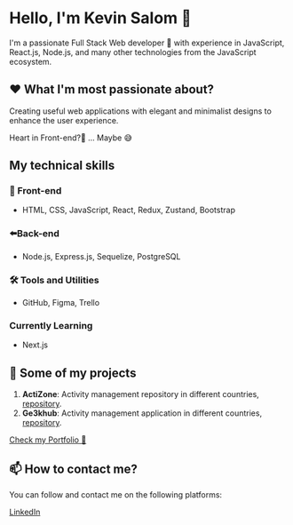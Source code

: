 
# Hello, I'm Kevin Salom 👋

I'm a passionate Full Stack Web developer 🚀 with experience in JavaScript, React.js, Node.js, and many other technologies from the JavaScript ecosystem.

## ❤️ What I'm most passionate about?
Creating useful web applications with elegant and minimalist designs to enhance the user experience.

Heart in Front-end?🤔 ...
Maybe 😅

## My technical skills

### 👀 Front-end

- HTML, CSS, JavaScript, React, Redux, Zustand, Bootstrap

### ⬅️Back-end
- Node.js, Express.js, Sequelize, PostgreSQL

### 🛠️ Tools and Utilities

- GitHub, Figma, Trello

### Currently Learning

- Next.js

## 🚀 Some of my projects


1. **ActiZone**: Activity management repository in different countries, [repository](https://github.com/KevSalom/countries_deploy).
3. **Ge3khub**: Activity management application in different countries, [repository](https://github.com/Guardianes-de-la-Tukineta).



[Check my Portfolio 👀 ](https://portfolio-kevin-eight.vercel.app/)

## 📫 How to contact me?

You can follow and contact me on the following platforms:

[LinkedIn](https://www.linkedin.com/in/kevin-salom-465aa2154/)
